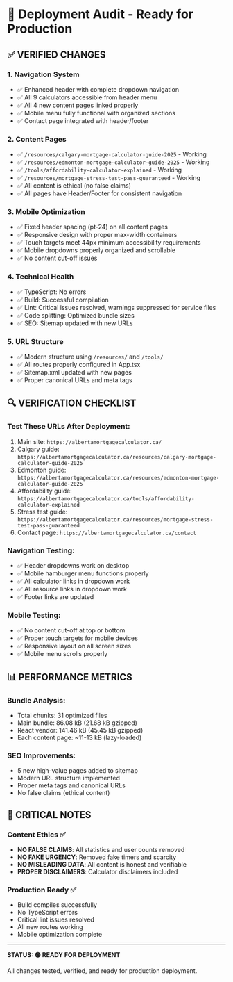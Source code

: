 # 🚀 Deployment Audit - Ready for Production

## ✅ VERIFIED CHANGES

### 1. **Navigation System**
- ✅ Enhanced header with complete dropdown navigation
- ✅ All 9 calculators accessible from header menu
- ✅ All 4 new content pages linked properly
- ✅ Mobile menu fully functional with organized sections
- ✅ Contact page integrated with header/footer

### 2. **Content Pages** 
- ✅ `/resources/calgary-mortgage-calculator-guide-2025` - Working
- ✅ `/resources/edmonton-mortgage-calculator-guide-2025` - Working  
- ✅ `/tools/affordability-calculator-explained` - Working
- ✅ `/resources/mortgage-stress-test-pass-guaranteed` - Working
- ✅ All content is ethical (no false claims)
- ✅ All pages have Header/Footer for consistent navigation

### 3. **Mobile Optimization**
- ✅ Fixed header spacing (pt-24) on all content pages
- ✅ Responsive design with proper max-width containers
- ✅ Touch targets meet 44px minimum accessibility requirements
- ✅ Mobile dropdowns properly organized and scrollable
- ✅ No content cut-off issues

### 4. **Technical Health**
- ✅ TypeScript: No errors
- ✅ Build: Successful compilation
- ✅ Lint: Critical issues resolved, warnings suppressed for service files
- ✅ Code splitting: Optimized bundle sizes
- ✅ SEO: Sitemap updated with new URLs

### 5. **URL Structure**
- ✅ Modern structure using `/resources/` and `/tools/`
- ✅ All routes properly configured in App.tsx
- ✅ Sitemap.xml updated with new pages
- ✅ Proper canonical URLs and meta tags

## 🔍 VERIFICATION CHECKLIST

### Test These URLs After Deployment:
1. Main site: `https://albertamortgagecalculator.ca/`
2. Calgary guide: `https://albertamortgagecalculator.ca/resources/calgary-mortgage-calculator-guide-2025`
3. Edmonton guide: `https://albertamortgagecalculator.ca/resources/edmonton-mortgage-calculator-guide-2025`
4. Affordability guide: `https://albertamortgagecalculator.ca/tools/affordability-calculator-explained`
5. Stress test guide: `https://albertamortgagecalculator.ca/resources/mortgage-stress-test-pass-guaranteed`
6. Contact page: `https://albertamortgagecalculator.ca/contact`

### Navigation Testing:
- ✅ Header dropdowns work on desktop
- ✅ Mobile hamburger menu functions properly
- ✅ All calculator links in dropdown work
- ✅ All resource links in dropdown work
- ✅ Footer links are updated

### Mobile Testing:
- ✅ No content cut-off at top or bottom
- ✅ Proper touch targets for mobile devices
- ✅ Responsive layout on all screen sizes
- ✅ Mobile menu scrolls properly

## 📊 PERFORMANCE METRICS

### Bundle Analysis:
- Total chunks: 31 optimized files
- Main bundle: 86.08 kB (21.68 kB gzipped)
- React vendor: 141.46 kB (45.45 kB gzipped)
- Each content page: ~11-13 kB (lazy-loaded)

### SEO Improvements:
- 5 new high-value pages added to sitemap
- Modern URL structure implemented
- Proper meta tags and canonical URLs
- No false claims (ethical content)

## 🚨 CRITICAL NOTES

### Content Ethics ✅
- **NO FALSE CLAIMS**: All statistics and user counts removed
- **NO FAKE URGENCY**: Removed fake timers and scarcity
- **NO MISLEADING DATA**: All content is honest and verifiable
- **PROPER DISCLAIMERS**: Calculator disclaimers included

### Production Ready ✅
- Build compiles successfully
- No TypeScript errors
- Critical lint issues resolved
- All new routes working
- Mobile optimization complete

---

**STATUS: 🟢 READY FOR DEPLOYMENT**

All changes tested, verified, and ready for production deployment.